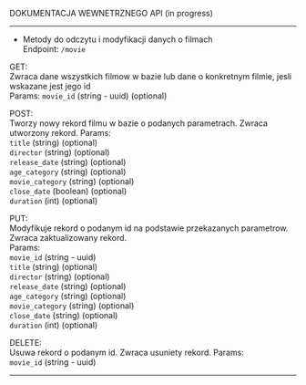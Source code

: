 DOKUMENTACJA WEWNETRZNEGO API (in progress)

***
- Metody do odczytu i modyfikacji danych o filmach <br>
Endpoint: `/movie`

GET: <br>
Zwraca dane wszystkich filmow w bazie lub dane o konkretnym filmie, jesli wskazane jest jego id <br>
Params: `movie_id` (string - uuid) (optional)

POST: <br>
Tworzy nowy rekord filmu w bazie o podanych parametrach. Zwraca utworzony rekord.
Params: <br>
`title` (string) (optional) <br>
`director` (string) (optional) <br>
`release_date` (string) (optional) <br>
`age_category` (string) (optional) <br>
`movie_category` (string) (optional) <br>
`close_date` (boolean) (optional) <br>
`duration` (int) (optional) <br>

PUT: <br>
Modyfikuje rekord o podanym id na podstawie przekazanych parametrow. Zwraca zaktualizowany rekord. <br>
Params: <br>
`movie_id` (string - uuid) <br>
`title` (string) (optional) <br>
`director` (string) (optional) <br>
`release_date` (string) (optional) <br>
`age_category` (string) (optional) <br>
`movie_category` (string) (optional) <br>
`close_date` (string) (optional) <br>
`duration` (int) (optional) <br>

DELETE: <br>
Usuwa rekord o podanym id. Zwraca usuniety rekord.
Params: <br>
`movie_id` (string - uuid) <br>

***